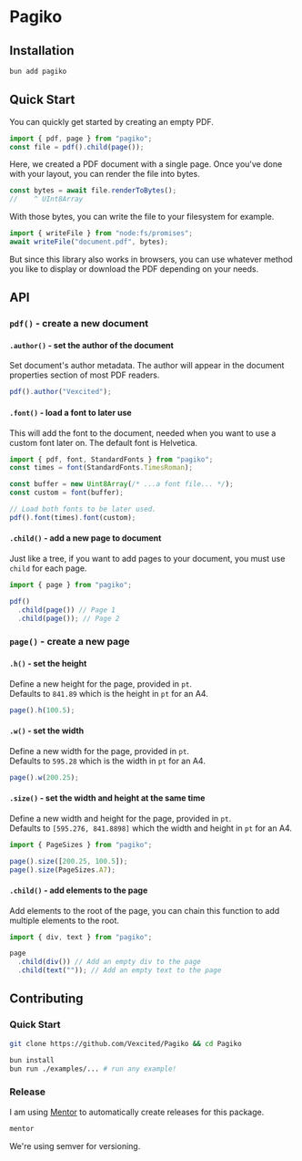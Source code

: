 # Pagiko

## Installation

```sh
bun add pagiko
```

## Quick Start

You can quickly get started by creating an empty PDF.

```typescript
import { pdf, page } from "pagiko";
const file = pdf().child(page());
```

Here, we created a PDF document with a single page.
Once you've done with your layout, you can render the file into bytes.

```typescript
const bytes = await file.renderToBytes();
//    ^ UInt8Array
```

With those bytes, you can write the file to your filesystem for example.

```typescript
import { writeFile } from "node:fs/promises";
await writeFile("document.pdf", bytes);
```

But since this library also works in browsers, you can use whatever method
you like to display or download the PDF depending on your needs.

## API

### `pdf()` - create a new document

#### `.author()` - set the author of the document

Set document's author metadata.
The author will appear in the document properties section of most PDF readers.

```typescript
pdf().author("Vexcited");
```

#### `.font()` - load a font to later use

This will add the font to the document, needed when you want to use a
custom font later on. The default font is Helvetica.

```typescript
import { pdf, font, StandardFonts } from "pagiko";
const times = font(StandardFonts.TimesRoman);

const buffer = new Uint8Array(/* ...a font file... */);
const custom = font(buffer);

// Load both fonts to be later used.
pdf().font(times).font(custom);
```

#### `.child()` - add a new page to document

Just like a tree, if you want to add pages to your document,
you must use `child` for each page.

```typescript
import { page } from "pagiko";

pdf()
  .child(page()) // Page 1
  .child(page()); // Page 2
```

### `page()` - create a new page

#### `.h()` - set the height

Define a new height for the page, provided in `pt`. \
Defaults to `841.89` which is the height in `pt` for an A4.

```typescript
page().h(100.5);
```

#### `.w()` - set the width

Define a new width for the page, provided in `pt`. \
Defaults to `595.28` which is the width in `pt` for an A4.

```typescript
page().w(200.25);
```

#### `.size()` - set the width and height at the same time

Define a new width and height for the page, provided in `pt`. \
Defaults to `[595.276, 841.8898]` which the width and height in `pt` for an A4.

```typescript
import { PageSizes } from "pagiko";

page().size([200.25, 100.5]);
page().size(PageSizes.A7);
```

#### `.child()` - add elements to the page

Add elements to the root of the page, you can chain this function
to add multiple elements to the root.

```typescript
import { div, text } from "pagiko";

page
  .child(div()) // Add an empty div to the page
  .child(text("")); // Add an empty text to the page
```

## Contributing

### Quick Start

```sh
git clone https://github.com/Vexcited/Pagiko && cd Pagiko

bun install
bun run ./examples/... # run any example!
```

### Release

I am using [Mentor](https://github.com/Vexcited/Mentor) to automatically
create releases for this package.

```sh
mentor
```

We're using semver for versioning.
